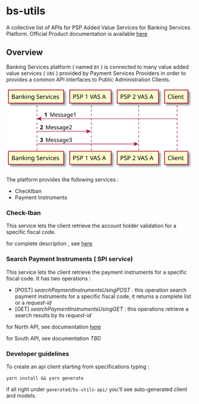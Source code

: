 # bs-utils

A collective list of APIs for PSP Added Value Services for Banking Services Platform.
Official Product documentation is available [here](https://bankingservices.pagopa.it/docs/platform/apis/pagopa-banking-v4.0)

## Overview
Banking Services platform ( named `BS` ) is connected to many value added value services ( `VAS` ) provided by Payment Services Providers in order to provides a common API interfaces to Public Administration Clients.


<!-- 

NOTE : after every change to uml diagram typing 👍

```
plantuml -tsvg README.md
```

-->

<!-- 
@startuml docs/media/img1

autonumber 
participant bs as "Banking Services"
participant psp1 as "PSP 1 VAS A" 
participant psp2 as "PSP 2 VAS A"
participant client as "Client"

client -> bs : Message1
bs -> psp1 : Message2
bs -> psp2 : Message3

@enduml 
-->

![](docs/media/img1.svg)

The platform provides the following services  :

- CheckIban
- Payment Instruments

### Check-Iban

This service lets the client retrieve the account holder validation for a specific fiscal code.

for complete description , see [here](https://bankingservices.pagopa.it/docs/platform/apis/pagopa-banking-v4.0)

### Search Payment Instruments ( SPI service)

This service lets the client retrieve the payment instruments for a specific fiscal code.
It has two operations :

- [POST] _searchPaymentInstrumentsUsingPOST_ : this operation search payment instruments for a specific fiscal code, it returns a complete list or a _request-id_
- [GET] _searchPaymentInstrumentsUsingGET_ : this operations retrieve a search results by its _request-id_

for North API, see documentation [here](north-api/pagopa_swagger_SPI.json)

for South API, see documentation _TBD_

### Developer guidelines

To create an api client starting from specifications typing : 

```
yarn install && yarn generate
```

if all right under `generated/bs-utils-api/` you'll see auto-generated client and models.

